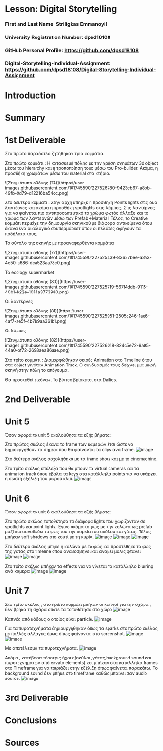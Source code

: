 # Lesson: Digital Storytelling

### First and Last Name: Striligkas Emmanoyil
### University Registration Number: dpsd18108
### GitHub Personal Profile: https://github.com/dpsd18108
### Digital-Storytelling-Individual-Assignment: https://github.com/dpsd18108/Digital-Storytelling-Individual-Assignment

# Introduction



# Summary


# 1st Deliverable
<p>Στο πρώτο παραδοτέο ζητήθηκαν τρία κομμάτια. </p>
Στο πρώτο κομμάτι : Η κατασκευή πόλης με την χρήση σχημάτων 3d object μέσω του hierarchy και η τροποποίηση τους μέσω του Pro-builder. Ακόμα, η προσθήκη χρωμάτων μέσω του material στα κτήρια.<p></p>
![Στιγμιότυπο οθόνης (74)](https://user-images.githubusercontent.com/101745590/227526780-9423cb67-a8bb-49fb-9d79-d12216ba54cc.png)



<p>Στο δεύτερο κομμάτι : Στην αρχή υπήρξε η προσθήκη Points lights στις δύο λαντέρνες και ακόμα η προσθήκη spotlights στις λάμπες. Στις λαντέρνες για να φαίνεται πιο αντιπροσωπευτικό το χρώμα φωτός άλλαξε και το χρώμα των λαντερνών μέσω των Prefab->Material. Τέλος, το Creative κομμάτι περιείχε την δημιουργία σκηνικού με διάφορα αντικείμενα όπου έκανα ένα οικολογικό σουπερμάρκετ όπου οι πελάτες αφήνουν τα ποδήλατα τους.</p> <p></p>
<p>Το σύνολο της σκηνής με προαναφερθέντα κομμάτια</p>
<p>![Στιγμιότυπο οθόνης (77)](https://user-images.githubusercontent.com/101745590/227525439-83637bee-a3a3-4e50-a686-dca523aa78c0.png)</p>
<p>Το ecology supermarket</p>
<p>![Στιγμιότυπο οθόνης (80)](https://user-images.githubusercontent.com/101745590/227525719-567f4ddb-9115-40b1-b22e-1014a3773980.png)</p>
<p>Οι λαντέρνες</p>
![Στιγμιότυπο οθόνης (81)](https://user-images.githubusercontent.com/101745590/227525951-2505c246-1ae6-4af7-ae5f-4b7b9aa361b1.png)
<p>Οι λάμπες</p>
![Στιγμιότυπο οθόνης (82)](https://user-images.githubusercontent.com/101745590/227526018-824c5e72-9a95-44a0-bf72-2698aea86aae.png)
<p>Στο τρίτο κομμάτι : Διαμορφώθηκαν σειρές Animation στο Timeline όπου στα object γινόταν Animation Track. Ο συνδυασμός τους δείχνει μια μικρή σκηνή στην πόλη το απόγευμα.</p>
Θα προστεθεί εικόνα+. Το βίντεο βρίσκεται στα Dailies. 
<p></p>

# 2nd Deliverable

# Unit 5
Όσον αφορά το unit 5 ακολούθησα τα εξής βήματα: 

Στο πρώτος σκέλος έκανα το frame των καμερών έτσι ώστε να δημιουργηθούν τα σημεία που θα φαίνονται τα clips ανά frame. 
![image](https://user-images.githubusercontent.com/101745590/236651610-6ee49e4a-b20e-4e6d-944e-d866ef983d6f.png)

Στο δεύτερο σκέλος ασχολήθηκα με τα frame shots και με το cinemachine.

Στο τρίτο σκέλος επέλεξα που θα μπουν τα virtual cameras και τα animation track όπου έβαλα τα keys στα κατάλληλα points για να υπάρχει η σωστή εξέλιξη του μικρού κλιπ. 
![image](https://user-images.githubusercontent.com/101745590/236651679-dc619273-b997-41a9-8fa1-739f7eb2eac4.png)

# Unit 6
Όσον αφορά το unit 6 ακολούθησα τα εξής βήματα: 

Στο πρώτο σκέλος τοποθέτησα τα διάφορα lights που χωρίζονταν σε spotlights και point lights. Έγινε ακόμα το φως με την κολώνα ως prefab μαζί και συνοδεύει το φως του την πορεία του σκύλου και γάτας. Τέλος μπήκαν soft shadows στο κουτί με τη κυρία.
![image](https://user-images.githubusercontent.com/101745590/236651879-60142869-0001-487b-bdce-15a0b594903b.png)
![image](https://user-images.githubusercontent.com/101745590/236651940-e8807dc1-b101-43c1-a26d-20cd6a276c6f.png)
![image](https://user-images.githubusercontent.com/101745590/236651978-4d49b339-a130-4c15-9836-54c51476daa8.png)

Στο δεύτερο σκέλος μπήκε η κολώνα με το φώς και προστέθηκε το φως της γάτας στο timeline όπου αναβοσβήνει και ανάβει μόλις φτάνει 
![image](https://user-images.githubusercontent.com/101745590/236652100-1cf04c0e-89da-4c3f-8b20-7fc8e14d448f.png)
![image](https://user-images.githubusercontent.com/101745590/236652136-ceeb55d6-f588-4693-9000-950df86ac3af.png)

Στο τρίτο σκέλος μπήκαν τα effects για να γίνεται το κατάλληλο blurring ανά κάμερα
![image](https://user-images.githubusercontent.com/101745590/236652192-bbb41bce-cd38-4872-9c12-5c4b87af6ac3.png)
![image](https://user-images.githubusercontent.com/101745590/236652199-93d248bc-5192-4ec9-baeb-648483d22b81.png)

# Unit 7
Στο τρίτο σκέλος , στο πρώτο κομμάτι μπήκαν οι καπνοί για την σχάρα , δεν βρήκα τη σχάρα οπότε τα τοποθέτησα στο χώρο 
![image](https://user-images.githubusercontent.com/101745590/236652450-fd78bdc9-b45a-4bdc-99e1-383f2cbab5e7.png)

Καπνός από κάδους ο οποίος είναι particle.
![image](https://user-images.githubusercontent.com/101745590/236652409-8e6357f5-92b9-431a-bdc7-e21fdab65e7e.png)

Για τα πυροτεχνήματα δημιουργήθηκαν όπως τα sparks στο πρώτο σκέλος με πολλές αλλαγές όμως όπως φαίνονται στο screenshot.
![image](https://user-images.githubusercontent.com/101745590/236652485-97c17e72-14ab-4a4f-b322-dac67cdf2877.png)
![image](https://user-images.githubusercontent.com/101745590/236652499-6c327470-754f-4100-94ef-51dc176b3968.png)

Με αποτέλεσμα τα πυροτεχνήματα.
![image](https://user-images.githubusercontent.com/101745590/236652679-7da3fda8-a476-4fde-a1d7-7a868e370d71.png)

Ακόμα , κατέβασα τέσσερις ήχους(σκύλου,γάτας,background sound και πυροτεχνημάτων από envato elements) και μπήκαν στα κατάλληλα frames στο Timeframe για να ταιριάζει στην εξέλιξη όπως φαίνεται παρακάτω. Το background sound δεν μπήκε στο timeframe καθώς μπαίνει σαν audio source.
![image](https://user-images.githubusercontent.com/101745590/236652544-d7b14fd0-d985-49b2-b3aa-3bc5bb5fd5d8.png)







# 3rd Deliverable 


# Conclusions


# Sources
